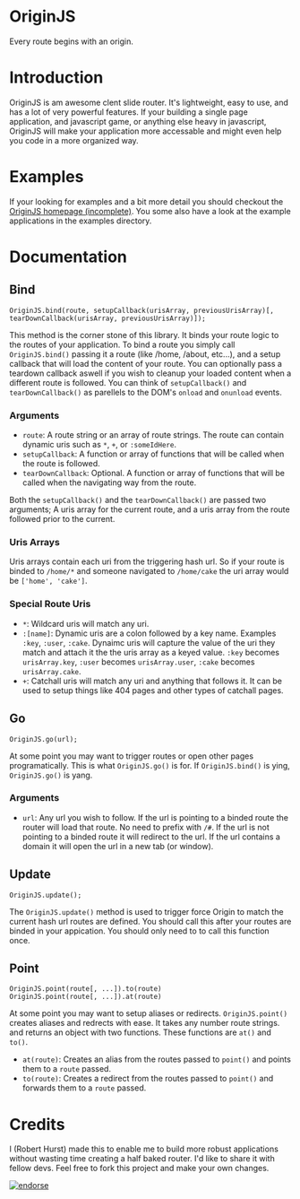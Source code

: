 OriginJS
========
Every route begins with an origin.

Introduction
============
OriginJS is am awesome clent slide router. It's lightweight, easy to use, and has a lot of very powerful features.
If your building a single page application, and javascript game, or anything else heavy in javascript, OriginJS will
make your application more accessable and might even help you code in a more organized way.

Examples
========
If your looking for examples and a bit more detail you should checkout the [OriginJS homepage (incomplete)](robertwhurst.github.com/OriginJS).
You some also have a look at the example applications in the examples directory.

Documentation
=============

Bind
----

    OriginJS.bind(route, setupCallback(urisArray, previousUrisArray)[, tearDownCallback(urisArray, previousUrisArray)]);

This method is the corner stone of this library. It binds your route logic to the routes of your application. To bind a
route you simply call `OriginJS.bind()` passing it a route (like /home, /about, etc...), and a setup callback that will
load the content of your route. You can optionally pass a teardown callback aswell if you wish to cleanup your loaded
content when a different route is followed. You can think of `setupCallback()` and `tearDownCallback()` as parellels to the
DOM's `onload` and `onunload` events.

### Arguments

- `route`: A route string or an array of route strings. The route can contain dynamic uris such as `*`, `+`, or `:someIdHere`.
- `setupCallback`: A function or array of functions that will be called when the route is followed.
- `tearDownCallback`: Optional. A function or array of functions that will be called when the navigating way from the route.

Both the `setupCallback()` and the `tearDownCallback()` are passed two arguments; A uris array for the current route,
and a uris array from the route followed prior to the current.

### Uris Arrays
Uris arrays contain each uri from the triggering hash url. So if your route is binded to `/home/*` and someone navigated
to `/home/cake` the uri array would be `['home', 'cake']`.

### Special Route Uris

- `*`: Wildcard uris will match any uri.
- `:[name]`: Dynamic uris are a colon followed by a key name. Examples `:key`, `:user`, `:cake`. Dynaimc uris will capture
the value of the uri they match and attach it the the uris array as a keyed value. `:key` becomes `urisArray.key`,
`:user` becomes `urisArray.user`, `:cake` becomes `urisArray.cake`.
- `+`: Catchall uris will match any uri and anything that follows it. It can be used to setup things like 404 pages and
other types of catchall pages.

Go
--

	OriginJS.go(url);

At some point you may want to trigger routes or open other pages programatically. This is what `OriginJS.go()` is for.
If `OriginJS.bind()` is ying, `OriginJS.go()` is yang.

### Arguments

- `url`: Any url you wish to follow. If the url is pointing to a binded route the router will load that route. No need to
prefix with `/#`. If the url is not pointing to a binded route it will redirect to the url. If the url contains a domain
it will open the url in a new tab (or window).

Update
------

	OriginJS.update();

The `OriginJS.update()` method is used to trigger force Origin to match the current hash url routes are defined. You should
call this after your routes are binded in your appication. You should only need to to call this function once.

Point
-----

	OriginJS.point(route[, ...]).to(route)
	OriginJS.point(route[, ...]).at(route)

At some point you may want to setup aliases or redirects. `OriginJS.point()` creates aliases and redrects with ease. It
takes any number route strings. and returns an object with two functions. These functions are `at()` and `to()`.

- `at(route)`: Creates an alias from the routes passed to `point()` and points them to a `route` passed.
- `to(route)`: Creates a redirect from the routes passed to `point()` and forwards them to a `route` passed.

Credits
=======

I (Robert Hurst) made this to enable me to build more robust applications without wasting time creating a half baked 
router. I'd like to share it with fellow devs. Feel free to fork this project and make your own changes.

[![endorse](http://api.coderwall.com/robertwhurst/endorsecount.png)](http://coderwall.com/robertwhurst)